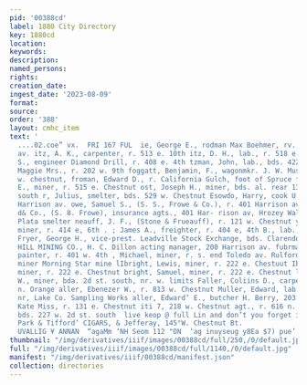 ```yaml
---
pid: '00388cd'
label: 1880 City Directory
key: 1880cd
location: 
keywords: 
description: 
named_persons: 
rights: 
creation_date: 
ingest_date: '2023-08-09'
format: 
source: 
order: '388'
layout: cmhc_item
text: '                                                                   EN & GHITTENDEN,
  ....02.coe” vx.  FRI 167 FUL  ie, George E., rodman Max Boehmer, rv. 424 Harrison
  av. itz, A. K., carpenter, r. 513 e. 10th itz, D. H., lab., r. 518 e. 10th tz, Winfield
  S., engineer Diamond Drill, r. 408 e. 4th tzman, John, lab., bds. 422 e. 7th am,
  Maggie Mrs., r. 202 w. 9th foggatt, Benjamin, F., wagonmkr. J. W. Musser, bas. 828
  w. chestnut, froman, Edward D., r. California Gulch, foot of Spruce frost, Charles
  E., miner, r. 515 e. Chestnut ost, Joseph H., miner, bds. al. rear 136 w. 3d st.
  south r, Julius, smelter, bds. 529 w. Chestnut Esowdo, Harry, cook U. Tamony, r.315
  Harrison av. owe, Samuel S., (S. S., Frowe & Co.), r. 401 Harrison av. owe, S.S.,
  d& Co., (S. 8. Frowe), insurance agts., 401 Har- rison av, Hrozey Walter, wks. La
  Plata smelter neauff, J. F., (Stone & Frueauff), r. 121 w. Chestnut y, Charles If.,
  miner, r. 414 e, 6th . ; James A., freighter, r. 404 e, 4th B., lab., bds. e. Chestnut
  Fryer, George H., vice-prest. Leadville Stock Exchange, bds. Clarendon Hotel RYER
  HILL MINING CO., H. C. Dillon acting manager, 200 Harrison av. fubrman, Joshua,
  painter, r. 401 w. 4th , Michael, miner, r. s. end Toledo av. Rulford, Arthur H.,
  miner Morning Star mine lIbright, Lewis, miner, r. 222 e. Chestuut Ibright, Isaac,
  miner, r. 222 e. Chestnut bright, Samuel, miner, r. 222 e. Chestnut ler, Charles
  W., miner, bda. 2d st. south, nr. w. limits Faller, Coliins D., carpenter, r. 616
  n. Orange aller, Ebenezer W., r. 813 w. Chestnut Muller, Edward, lab., r, Oro rd.,
  nr, Lake Co. Sampling Works aller, Edward’ E., butcher H. Berry, 203 e. 6th Baller,
  Kate Miss, r. 131 e. Chestnut iti 7, 218 w. Chestnut agt., r. 616 n. Orange plksmith,
  bds. 227 w. 2d st. south  live keop @ full Lin and don’t you forget it. Tribe #
  Park & Tifford’ CIGARS, & Jefferay, 145°W. Chestnut Bt.                ‘SHqMO0d
  UVALLIG ¥ ANNAN  “agaMm ‘NH Seom 112 "ON  ‘ag inuyseug y8Ea $7) pue’ '
thumbnail: "/img/derivatives/iiif/images/00388cd/full/250,/0/default.jpg"
full: "/img/derivatives/iiif/images/00388cd/full/1140,/0/default.jpg"
manifest: "/img/derivatives/iiif/00388cd/manifest.json"
collection: directories
---
```

